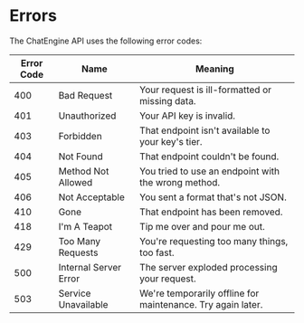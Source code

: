 # Errors
The ChatEngine API uses the following error codes:

Error Code | Name | Meaning
---------- | ---- | -------
400 | Bad Request | Your request is ill-formatted or missing data.
401 | Unauthorized | Your API key is invalid.
403 | Forbidden | That endpoint isn't available to your key's tier.
404 | Not Found | That endpoint couldn't be found.
405 | Method Not Allowed | You tried to use an endpoint with the wrong method.
406 | Not Acceptable | You sent a format that's not JSON.
410 | Gone | That endpoint has been removed.
418 | I'm A Teapot | Tip me over and pour me out.
429 | Too Many Requests | You're requesting too many things, too fast.
500 | Internal Server Error | The server exploded processing your request.
503 | Service Unavailable | We're temporarily offline for maintenance. Try again later.

